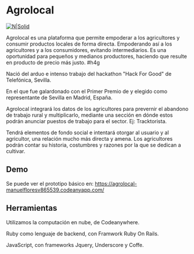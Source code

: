# Agrolocal

[![N|Solid](https://agrolocal-manuelfloresv865539.codeanyapp.com/assets/es.png)](https://agrolocal-manuelfloresv865539.codeanyapp.com/)

Agrolocal es una plataforma que permite empoderar a los agricultores y consumir productos locales de forma directa. Empoderando así a los agricultores y a los consumidores, evitando intermediarios. 
Es una oportunidad para pequeños y medianos productores, haciendo que resulte en producto de precio más justo.  #h4g

Nació del arduo e intenso trabajo del hackathon "Hack For Good" de Telefónica, Sevilla. 

En el que fue galardonado con el Primer Premio de y elegido como representante de Sevilla en Madrid, España.

Agrolocal integrará los datos de los agricultores para prevernir el abandono de trabajo rural y multiplicarlo, mediante una sección en dónde estos podrán anunciar puestos de trabajo para el sector. Ej: Tracktorista.

Tendrá elementos de fondo social e intentará otorgar al usuario y al agricultor, una relación mucho más directa y amena. Los agricultores podrán contar su historia, costumbres y razones por la que se dedican a cultivar.
## Demo
Se puede ver el prototipo básico en: https://agrolocal-manuelfloresv865539.codeanyapp.com/


## Herramientas

Utilizamos la computación en nube, de Codeanywhere. 

Ruby como lenguaje de backend, con Framwork Ruby On Rails.

JavaScript, con frameworks Jquery, Underscore y Coffe.
